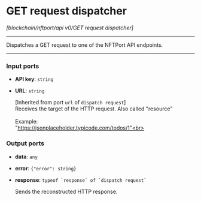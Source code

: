# GET request dispatcher

_[blockchain/nftport/api v0/GET request dispatcher]_

---

Dispatches a GET request to one of the NFTPort API endpoints.<br>

---

### Input ports

* __API key__: ` string `


* __URL__: ` string `

    [Inherited from port `url` of `dispatch request`] <br>
    Receives the target of the HTTP request. Also called "resource" <br>
    <br>
    Example:<br>
    "https://jsonplaceholder.typicode.com/todos/1"<br>

### Output ports

* __data__: ` any `


* __error__: ` {"error": string} `


* __response__: `` typeof `response` of `dispatch request` ``

    Sends the reconstructed HTTP response.<br>

